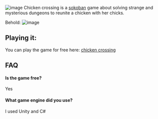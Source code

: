 ![image](https://user-images.githubusercontent.com/84760072/187482587-ab5f1a3c-266c-480c-ab81-4ee6cae9270d.png)
Chicken crossing is a [sokoban](https://en.wikipedia.org/wiki/Sokoban) game about solving strange and mysterious dungeons to reunite a chicken with her chicks.  
  
Behold:
![image](https://user-images.githubusercontent.com/84760072/187483330-662b5c9c-e87a-4d10-92cd-6124d8819e89.png)
  
## Playing it:  
You can play the game for free here: [chicken crossing](https://hwelsters.itch.io/chicken-crossing)
  
## FAQ
#### Is the game free?
Yes
#### What game engine did you use?
I used Unity and C#

